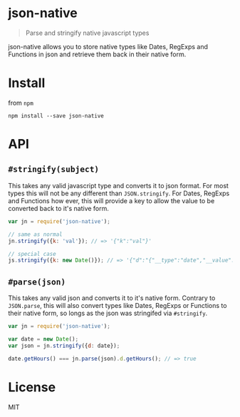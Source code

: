 # json-native

> Parse and stringify native javascript types

json-native allows you to store native types like Dates, RegExps and Functions in json and retrieve them back in their native form.

# Install

from `npm`

```
npm install --save json-native
```

# API

## `#stringify(subject)`

This takes any valid javascript type and converts it to json format. For most types this will not be any different than `JSON.stringify`. For Dates, RegExps and Functions how ever, this will provide a key to allow the value to be converted back to it's native form.

```javascript
var jn = require('json-native');

// same as normal
jn.stringify({k: 'val'}); // => '{"k":"val"}'

// special case
js.stringify({k: new Date()}); // => '{"d":"{"__type":"date","__value":"2015-03-06T18:25:11.682Z"}"}'
```

## `#parse(json)`

This takes any valid json and converts it to it's native form. Contrary to `JSON.parse`, this will also convert types like Dates, RegExps or Functions to their native form, so longs as the json was stringifed via `#stringify`.

```javascript
var jn = require('json-native');

var date = new Date();
var json = jn.stringify({d: date});

date.getHours() === jn.parse(json).d.getHours(); // => true
```

# License

MIT